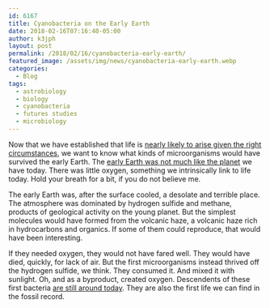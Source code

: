 ```yaml
---
id: 6167
title: Cyanobacteria on the Early Earth
date: 2018-02-16T07:16:40-05:00
author: k3jph
layout: post
permalink: /2018/02/16/cyanobacteria-early-earth/
featured_image: /assets/img/news/cyanobacteria-early-earth.webp
categories:
  - Blog
tags:
  - astrobiology
  - biology
  - cyanobacteria
  - futures studies
  - microbiology
---
```

Now that we have established that life is [nearly likely to arise
given the right circumstances](/2018/02/14/life-universe-everything),
we want to know what kinds of microorganisms would have survived
the early Earth.  The [early Earth was not much like the
planet](http://forces.si.edu/atmosphere/02_02_02.html) we have
today.  There was little oxygen, something we intrinsically link
to life today.  Hold your breath for a bit, if you do not believe
me.

The early Earth was, after the surface cooled, a desolate and
terrible place.  The atmosphere was dominated by hydrogen sulfide
and methane, products of geological activity on the young planet.
But the simplest molecules would have formed from the volcanic haze,
a volcanic haze rich in hydrocarbons and organics.  If some of them
could reproduce, that would have been interesting.

If they needed oxygen, they would not have fared well.  They would
have died, quickly, for lack of air.  But the first microorganisms
instead thrived off the hydrogen sulfide, we think.  They consumed
it.  And mixed it with sunlight.  Oh, and as a byproduct, created
oxygen.  Descendents of these first bacteria [are still around
today](http://www.ucmp.berkeley.edu/bacteria/cyanointro.html).  They
are also the first life we can find in the fossil record.
